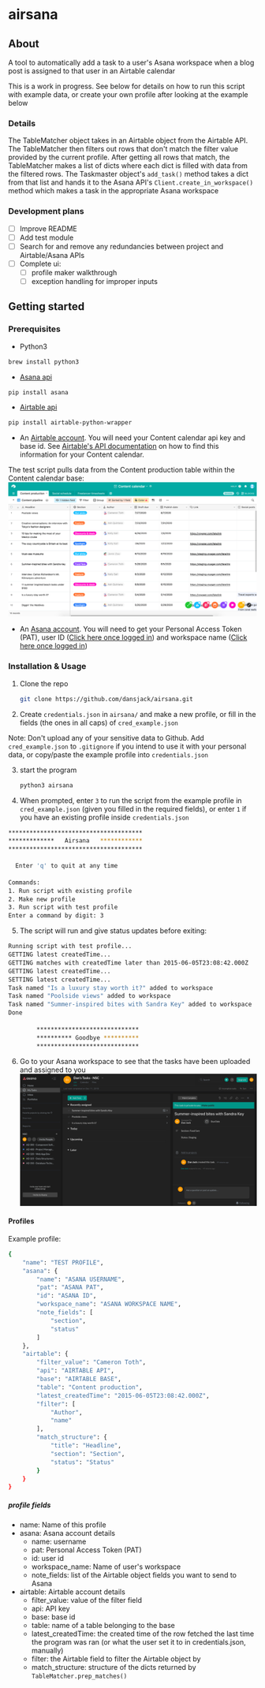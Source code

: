# airsana

## About
A tool to automatically add a task to a user's Asana workspace when a blog post is assigned to that user in an Airtable calendar

This is a work in progress. See below for details on how to run this script with example data, or create your own profile after looking at the example below

### Details
The TableMatcher object takes in an Airtable object from the Airtable API. The TableMatcher then filters out rows that don't match the filter value provided by
the current profile. After getting all rows that match, the TableMatcher makes a list of dicts where each dict is filled with data from the filtered rows.
The Taskmaster object's ```add_task()``` method takes a dict from that list and hands it to the Asana API's ```Client.create_in_workspace()``` method which makes a
task in the appropriate Asana workspace

### Development plans
- [ ] Improve README
- [ ] Add test module
- [ ] Search for and remove any redundancies between project and Airtable/Asana APIs
- [ ] Complete ui:
  - [ ] profile maker walkthrough
  - [ ] exception handling for improper inputs

## Getting started

### Prerequisites
- Python3
```sh
brew install python3
```

- [Asana api](https://github.com/asana/python-asana)
```sh
pip install asana
```

- [Airtable api](https://github.com/gtalarico/airtable-python-wrapper/blob/master/docs/source/index.rst)
```sh
pip install airtable-python-wrapper
```
- An [Airtable account](https://airtable.com/). You will need your Content calendar api key and base id. See [Airtable's API documentation](https://airtable.com/api) on how to find this information for your Content calendar.

 The test script pulls data from the Content production table within the Content calendar base:
 ![picture of Airtable calendar](https://github.com/dansjack/airsana/blob/master/images/airtable_calendar.png "Airtable calendar")

- An [Asana account](https://asana.com/). You will need to get your Personal Access Token (PAT), user ID ([Click here once logged in](https://app.asana.com/api/1.0/users)) and workspace name ([Click here once logged in](https://app.asana.com/api/1.0/workspaces))

### Installation & Usage
1. Clone the repo
    ```sh
    git clone https://github.com/dansjack/airsana.git
    ```
2. Create ```credentials.json``` in ```airsana/``` and make a new profile, or fill in the fields (the ones in all caps) of ```cred_example.json```

 Note: Don't upload any of your sensitive data to Github. Add ```cred_example.json``` to ```.gitignore``` if you intend to use it with your personal data, or copy/paste the example profile into ```credentials.json```

3. start the program
    ```sh
    python3 airsana
    ```
4. When prompted, enter ```3``` to run the script from the example profile in ```cred_example.json``` (given you filled in the required fields), or enter ```1``` if you have an existing profile inside ```credentials.json```

  ```sh
  **************************************
  *************   Airsana   ************
  **************************************

    Enter 'q' to quit at any time

  Commands:
  1. Run script with existing profile
  2. Make new profile
  3. Run script with test profile
  Enter a command by digit: 3
  ```

5. The script will run and give status updates before exiting:

  ```sh
  Running script with test profile...
  GETTING latest createdTime...
  GETTING matches with createdTime later than 2015-06-05T23:08:42.000Z
  GETTING latest createdTime...
  SETTING latest createdTime...
  Task named "Is a luxury stay worth it?" added to workspace
  Task named "Poolside views" added to workspace
  Task named "Summer-inspired bites with Sandra Key" added to workspace
  Done

          *****************************
          ********** Goodbye **********
          *****************************
  ```

6. Go to your Asana workspace to see that the tasks have been uploaded and assigned to you
![picture of Asana workspace](https://github.com/dansjack/airsana/blob/master/images/asana_workspace.png "Asana workspace")

#### Profiles
Example profile:
```sh
{   
    "name": "TEST PROFILE",
    "asana": {
        "name": "ASANA USERNAME",
        "pat": "ASANA PAT",
        "id": "ASANA ID",
        "workspace_name": "ASANA WORKSPACE NAME",
        "note_fields": [
            "section",
            "status"
        ]
    },
    "airtable": {
        "filter_value": "Cameron Toth",
        "api": "AIRTABLE API",
        "base": "AIRTABLE BASE",
        "table": "Content production",
        "latest_createdTime": "2015-06-05T23:08:42.000Z",
        "filter": [
            "Author",
            "name"
        ],
        "match_structure": {
            "title": "Headline",
            "section": "Section",
            "status": "Status"
        }
    }
}
```
##### profile fields
* name: Name of this profile   
* asana: Asana account details
  * name: username
  * pat: Personal Access Token (PAT)
  * id: user id
  * workspace_name: Name of user's workspace
  * note_fields: list of the Airtable object fields you want to send to Asana
* airtable: Airtable account details
  * filter_value: value of the filter field
  * api: API key
  * base: base id
  * table: name of a table belonging to the base
  * latest_createdTime: the created time of the row fetched the last time the program was ran (or what the user set it to in credentials.json, manually)
  * filter: the Airtable field to filter the Airtable object by
  * match_structure: structure of the dicts returned by ```TableMatcher.prep_matches()```

